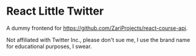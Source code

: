 # React Little Twitter

A dummy frontend for <https://github.com/ZariProjects/react-course-api>.

Not affiliated with Twitter Inc., please don't sue me, I use the brand name for educational purposes, I swear.
